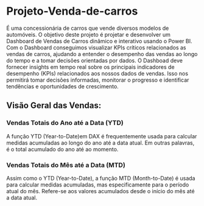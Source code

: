 # Projeto-Venda-de-carros
É uma concessionária de carros que vende diversos modelos de automóveis. 
O objetivo deste projeto é projetar e desenvolver um Dashboard de Vendas de Carros dinâmico e interativo usando o Power BI. Com o Dashboard conseguimos visualizar KPIs críticos relacionados as vendas de carros, ajudando a entender o desempenho das vendas ao longo do tempo e a tomar decisões orientadas por dados.
O Dashboad deve fornecer insights em tempo real sobre os principais indicadores de desempenho (KPIs) relacionados aos nossos dados de vendas. Isso nos permitirá tomar decisões informadas, monitorar o progresso e identificar tendências e oportunidades de crescimento.
## Visão Geral das Vendas:
### Vendas Totais do Ano até a Data (YTD) 
<p>A função YTD (Year-to-Date)em DAX é frequentemente usada para calcular medidas acumuladas ao longo do ano até a data atual.
Em outras palavras, é o total acumulado do ano até ao momento.</p>

### Vendas Totais do Mês até a Data (MTD)
<p>Assim como o YTD (Year-to-Date), a função MTD (Month-to-Date) é usada para calcular medidas acumuladas, mas especificamente para o período atual do mês.
Refere-se aos valores acumulados desde o início do mês até a data atual.</p>

